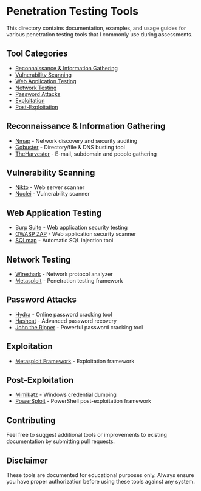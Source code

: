 # Penetration Testing Tools

This directory contains documentation, examples, and usage guides for various penetration testing tools that I commonly use during assessments.

## Tool Categories

- [Reconnaissance & Information Gathering](#reconnaissance--information-gathering)
- [Vulnerability Scanning](#vulnerability-scanning)
- [Web Application Testing](#web-application-testing)
- [Network Testing](#network-testing)
- [Password Attacks](#password-attacks)
- [Exploitation](#exploitation)
- [Post-Exploitation](#post-exploitation)

## Reconnaissance & Information Gathering

- [Nmap](./nmap.md) - Network discovery and security auditing
- [Gobuster](./gobuster.md) - Directory/file & DNS busting tool
- [TheHarvester](./theharvester.md) - E-mail, subdomain and people gathering

## Vulnerability Scanning

- [Nikto](./nikto.md) - Web server scanner
- [Nuclei](./nuclei.md) - Vulnerability scanner

## Web Application Testing

- [Burp Suite](./burpsuite.md) - Web application security testing
- [OWASP ZAP](./owasp-zap.md) - Web application security scanner
- [SQLmap](./sqlmap.md) - Automatic SQL injection tool

## Network Testing

- [Wireshark](./wireshark.md) - Network protocol analyzer
- [Metasploit](./metasploit.md) - Penetration testing framework

## Password Attacks

- [Hydra](./hydra.md) - Online password cracking tool
- [Hashcat](./hashcat.md) - Advanced password recovery
- [John the Ripper](./john.md) - Powerful password cracking tool

## Exploitation

- [Metasploit Framework](./metasploit.md) - Exploitation framework

## Post-Exploitation

- [Mimikatz](./mimikatz.md) - Windows credential dumping
- [PowerSploit](./powersploit.md) - PowerShell post-exploitation framework

## Contributing

Feel free to suggest additional tools or improvements to existing documentation by submitting pull requests.

## Disclaimer

These tools are documented for educational purposes only. Always ensure you have proper authorization before using these tools against any system. 